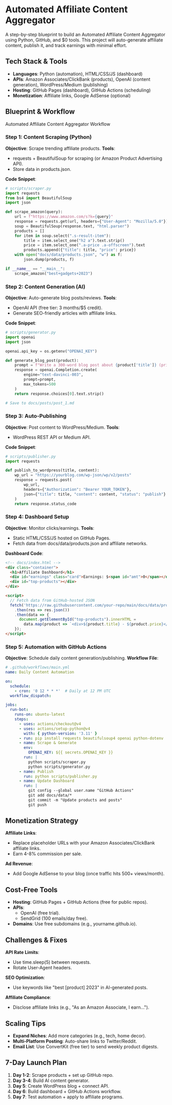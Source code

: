 # Automated Affiliate Content Aggregator

A step-by-step blueprint to build an Automated Affiliate Content Aggregator using Python, GitHub, and $0 tools. This project will auto-generate affiliate content, publish it, and track earnings with minimal effort.

## Tech Stack & Tools
- **Languages**: Python (automation), HTML/CSS/JS (dashboard)
- **APIs**: Amazon Associates/ClickBank (products), OpenAI (content generation), WordPress/Medium (publishing)
- **Hosting**: GitHub Pages (dashboard), GitHub Actions (scheduling)
- **Monetization**: Affiliate links, Google AdSense (optional)

## Blueprint & Workflow
Automated Affiliate Content Aggregator Workflow

### Step 1: Content Scraping (Python)
**Objective**: Scrape trending affiliate products.
**Tools**:
- requests + BeautifulSoup for scraping (or Amazon Product Advertising API).
- Store data in products.json.

**Code Snippet**:
```python
# scripts/scraper.py
import requests
from bs4 import BeautifulSoup
import json

def scrape_amazon(query):
    url = f"https://www.amazon.com/s?k={query}"
    response = requests.get(url, headers={"User-Agent": "Mozilla/5.0"})
    soup = BeautifulSoup(response.text, "html.parser")
    products = []
    for item in soup.select(".s-result-item"):
        title = item.select_one("h2 a").text.strip()
        price = item.select_one(".a-price .a-offscreen").text
        products.append({"title": title, "price": price})
    with open("docs/data/products.json", "w") as f:
        json.dump(products, f)

if __name__ == "__main__":
    scrape_amazon("best+gadgets+2023")
```

### Step 2: Content Generation (AI)
**Objective**: Auto-generate blog posts/reviews.
**Tools**:
- OpenAI API (free tier: 3 months/$5 credit).
- Generate SEO-friendly articles with affiliate links.

**Code Snippet**:
```python
# scripts/generator.py
import openai
import json

openai.api_key = os.getenv("OPENAI_KEY")

def generate_blog_post(product):
    prompt = f"Write a 300-word blog post about {product['title']} (price: {product['price']}). Include 3 pros/cons and an Amazon affiliate link."
    response = openai.Completion.create(
        engine="text-davinci-003",
        prompt=prompt,
        max_tokens=500
    )
    return response.choices[0].text.strip()

# Save to docs/posts/post_1.md
```

### Step 3: Auto-Publishing
**Objective**: Post content to WordPress/Medium.
**Tools**:
- WordPress REST API or Medium API.

**Code Snippet**:
```python
# scripts/publisher.py
import requests

def publish_to_wordpress(title, content):
    wp_url = "https://yourblog.com/wp-json/wp/v2/posts"
    response = requests.post(
        wp_url,
        headers={"Authorization": "Bearer YOUR_TOKEN"},
        json={"title": title, "content": content, "status": "publish"}
    )
    return response.status_code
```

### Step 4: Dashboard Setup
**Objective**: Monitor clicks/earnings.
**Tools**:
- Static HTML/CSS/JS hosted on GitHub Pages.
- Fetch data from docs/data/products.json and affiliate networks.

**Dashboard Code**:
```html
<!-- docs/index.html -->
<div class="container">
  <h1>Affiliate Dashboard</h1>
  <div id="earnings" class="card">Earnings: $<span id="amt">0</span></div>
  <div id="top-products"></div>
</div>

<script>
  // Fetch data from GitHub-hosted JSON
  fetch('https://raw.githubusercontent.com/your-repo/main/docs/data/products.json')
    .then(res => res.json())
    .then(data => {
      document.getElementById("top-products").innerHTML = 
        data.map(product => `<div>${product.title} - ${product.price}</div>`).join("");
    });
</script>
```

### Step 5: Automation with GitHub Actions
**Objective**: Schedule daily content generation/publishing.
**Workflow File**:
```yaml
# .github/workflows/main.yml
name: Daily Content Automation

on:
  schedule:
    - cron: '0 12 * * *'  # Daily at 12 PM UTC
  workflow_dispatch:

jobs:
  run-bot:
    runs-on: ubuntu-latest
    steps:
      - uses: actions/checkout@v4
      - uses: actions/setup-python@v4
        with: { python-version: '3.11' }
      - run: pip install requests beautifulsoup4 openai python-dotenv
      - name: Scrape & Generate
        env: 
          OPENAI_KEY: ${{ secrets.OPENAI_KEY }}
        run: |
          python scripts/scraper.py
          python scripts/generator.py
      - name: Publish
        run: python scripts/publisher.py
      - name: Update Dashboard
        run: |
          git config --global user.name "GitHub Actions"
          git add docs/data/*
          git commit -m "Update products and posts"
          git push
```

## Monetization Strategy
**Affiliate Links**:
- Replace placeholder URLs with your Amazon Associates/ClickBank affiliate links.
- Earn 4-8% commission per sale.

**Ad Revenue**:
- Add Google AdSense to your blog (once traffic hits 500+ views/month).

## Cost-Free Tools
- **Hosting**: GitHub Pages + GitHub Actions (free for public repos).
- **APIs**:
  - OpenAI (free trial).
  - SendGrid (100 emails/day free).
- **Domains**: Use free subdomains (e.g., yourname.github.io).

## Challenges & Fixes
**API Rate Limits**:
- Use time.sleep(5) between requests.
- Rotate User-Agent headers.

**SEO Optimization**:
- Use keywords like "best [product] 2023" in AI-generated posts.

**Affiliate Compliance**:
- Disclose affiliate links (e.g., "As an Amazon Associate, I earn...").

## Scaling Tips
- **Expand Niches**: Add more categories (e.g., tech, home decor).
- **Multi-Platform Posting**: Auto-share links to Twitter/Reddit.
- **Email List**: Use ConvertKit (free tier) to send weekly product digests.

## 7-Day Launch Plan
1. **Day 1-2**: Scrape products + set up GitHub repo.
2. **Day 3-4**: Build AI content generator.
3. **Day 5**: Create WordPress blog + connect API.
4. **Day 6**: Build dashboard + GitHub Actions workflow.
5. **Day 7**: Test automation + apply to affiliate programs.
